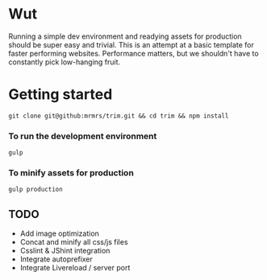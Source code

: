 # Wut

Running a simple dev environment and readying assets for production should
be super easy and trivial. This is an attempt at a basic template for
faster performing websites. Performance matters, but we shouldn't have
to constantly pick low-hanging fruit.

# Getting started

```git clone git@github:mrmrs/trim.git && cd trim && npm install```

### To run the development environment

```gulp```

### To minify assets for production

```gulp production```

## TODO

- Add image optimization
- Concat and minify all css/js files
- Csslint & JShint integration
- Integrate autoprefixer
- Integrate Livereload / server port

